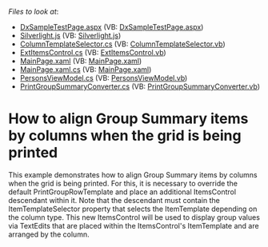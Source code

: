 <!-- default file list -->
*Files to look at*:

* [DxSampleTestPage.aspx](./CS/DxSample.Web/DxSampleTestPage.aspx) (VB: [DxSampleTestPage.aspx](./VB/DxSample.Web/DxSampleTestPage.aspx))
* [Silverlight.js](./CS/DxSample.Web/Silverlight.js) (VB: [Silverlight.js](./VB/DxSample.Web/Silverlight.js))
* [ColumnTemplateSelector.cs](./CS/DxSample/ColumnTemplateSelector.cs) (VB: [ColumnTemplateSelector.vb](./VB/DxSample/ColumnTemplateSelector.vb))
* [ExtItemsControl.cs](./CS/DxSample/ExtItemsControl.cs) (VB: [ExtItemsControl.vb](./VB/DxSample/ExtItemsControl.vb))
* [MainPage.xaml](./CS/DxSample/MainPage.xaml) (VB: [MainPage.xaml](./VB/DxSample/MainPage.xaml))
* [MainPage.xaml.cs](./CS/DxSample/MainPage.xaml.cs) (VB: [MainPage.xaml](./VB/DxSample/MainPage.xaml))
* [PersonsViewModel.cs](./CS/DxSample/PersonsViewModel.cs) (VB: [PersonsViewModel.vb](./VB/DxSample/PersonsViewModel.vb))
* [PrintGroupSummaryConverter.cs](./CS/DxSample/PrintGroupSummaryConverter.cs) (VB: [PrintGroupSummaryConverter.vb](./VB/DxSample/PrintGroupSummaryConverter.vb))
<!-- default file list end -->
# How to align Group Summary items by columns when the grid is being printed


<p>This example demonstrates how to align Group Summary items by columns when the grid is being printed.  For this, it is necessary to override the default PrintGroupRowTemplate and place an additional ItemsControl descendant within it. Note that the descendant must contain the ItemTemplateSelector property that selects the ItemTemplate depending on the column type. This new ItemsControl will be used to display group values via TextEdits that are placed within the ItemsControl's ItemTemplate and are arranged by the column.</p>

<br/>


